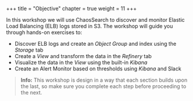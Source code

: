 +++
title = "Objective"
chapter = true
weight = 11
+++

In this workshop we will use ChaosSearch to discover and monitor Elastic Load Balancing (ELB) logs stored in S3. 
The workshop will guide you through hands-on exercises to:

- Discover ELB logs and create an *Object Group* and index using the *Storage* tab
- Create a *View* and transform the data in the *Refinery* tab
- Visualize the data in the *View* using the built-in *Kibana*
- Create an Alert Monitor based on thresholds using *Kibana* and Slack

> **Info:** This workshop is design in a way that each section builds upon the last, so make sure you complete each step before proceeding to the next. 
